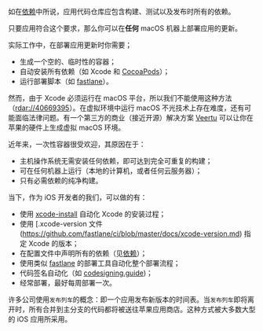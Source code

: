 如在[依赖](/dependencies)中所说，应用代码仓库应包含构建、测试以及发布时所有的依赖。

只要应用符合这个要求，那么你可以在**任何** macOS 机器上部署应用的更新。

实际工作中，在部署应用更新时你需要；
- 生成一个空的、临时性的容器；
- 自动安装所有依赖（如 Xcode 和 [CocoaPods](https://cocoapods.org)）；
- 运行部署脚本（如 [fastlane](https://fastlane.tools)）。

然而，由于 Xcode 必须运行在 macOS 平台，所以我们不能使用这种方法（[rdar://40669395](https://openradar.appspot.com/radar?id=4929082424819712)）。在虚拟环境中运行 macOS 不光技术上存在难度，还有可能面临法律问题。有一个第三方的商业（接近开源）解决方案 [Veertu](https://veertu.com/) 可以让你在苹果的硬件上生成虚拟 macOS 环境。

近年来，一次性容器很受欢迎，其原因在于：
- 主机操作系统无需安装任何依赖，即可达到完全可重复的构建；
- 可在任何机器上运行（本地的计算机，或者任何云服务器）；
- 只有必需依赖的纯净构建。

当下，作为 iOS 开发者的我们，可以做的有：

- 使用 [xcode-install](https://github.com/krausefx/xcode-install) 自动化 Xcode 的安装过程；
- 使用 [.xcode-version 文件(https://github.com/fastlane/ci/blob/master/docs/xcode-version.md) 指定 Xcode 的版本；
- 在配置文件中声明所有的依赖（见[依赖](/dependencies)）；
- 使用类似 [fastlane](https://fastlane.tools) 的部署工具自动化整个部署流程；
- 代码签名自动化（如 [codesigning.guide](https://codesigning.guide))；
- 经常部署，最好每周部署一次。

许多公司使用`发布列车`的概念：即一个应用发布新版本的时间表。当`发布列车`即将离开时，所有合并到主分支的代码都将被送往苹果应用商店。这种方式被大多数大型的 iOS 应用所采用。